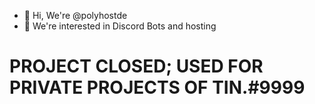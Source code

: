- 👋 Hi, We're @polyhostde
- 👀 We're interested in Discord Bots and hosting

# PROJECT CLOSED; USED FOR PRIVATE PROJECTS OF TIN.#9999


